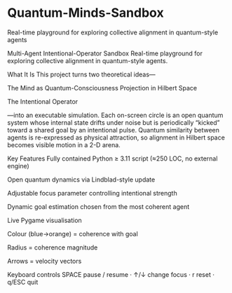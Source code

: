 # Quantum-Minds-Sandbox
Real-time playground for exploring collective alignment in quantum-style agents

Multi-Agent Intentional-Operator Sandbox
Real-time playground for exploring collective alignment in quantum-style agents.

What It Is
This project turns two theoretical ideas—

The Mind as Quantum-Consciousness Projection in Hilbert Space

The Intentional Operator

—into an executable simulation. Each on-screen circle is an open quantum system whose internal state drifts under noise but is periodically “kicked” toward a shared goal by an intentional pulse. Quantum similarity between agents is re-expressed as physical attraction, so alignment in Hilbert space becomes visible motion in a 2-D arena.

Key Features
Fully contained Python ≥ 3.11 script (≈250 LOC, no external engine)

Open quantum dynamics via Lindblad-style update

Adjustable focus parameter controlling intentional strength

Dynamic goal estimation chosen from the most coherent agent

Live Pygame visualisation

Colour (blue→orange) = coherence with goal

Radius = coherence magnitude

Arrows = velocity vectors

Keyboard controls
SPACE pause / resume · ↑/↓ change focus · r reset · q/ESC quit
